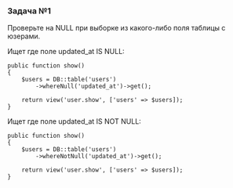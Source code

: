 ### Задача №1

Проверьте на NULL при выборке из какого-либо поля таблицы с юзерами.

Ищет где поле updated_at IS NULL:

    public function show()
    {
        $users = DB::table('users')
            ->whereNull('updated_at')->get();

        return view('user.show', ['users' => $users]);
    }

Ищет где поле updated_at IS NOT NULL:

    public function show()
    {
        $users = DB::table('users')
            ->whereNotNull('updated_at')->get();

        return view('user.show', ['users' => $users]);
    }